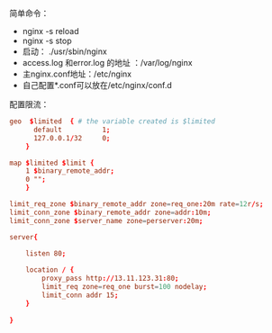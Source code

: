 简单命令：

- nginx -s reload
- nginx -s stop
- 启动：    ./usr/sbin/nginx
- access.log 和error.log 的地址 ：/var/log/nginx
- 主nginx.conf地址：/etc/nginx
- 自己配置*.conf可以放在/etc/nginx/conf.d



配置限流：

```conf
geo  $limited  { # the variable created is $limited
      default          1;
      127.0.0.1/32     0;
    }

map $limited $limit {
    1 $binary_remote_addr;
    0 "";
    }

limit_req_zone $binary_remote_addr zone=req_one:20m rate=12r/s;
limit_conn_zone $binary_remote_addr zone=addr:10m;
limit_conn_zone $server_name zone=perserver:20m;

server{

	listen 80;
	
	location / {
		proxy_pass http://13.11.123.31:80;
		limit_req zone=req_one burst=100 nodelay;
		limit_conn addr 15;
	}
	
}

```

